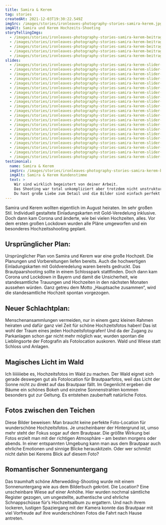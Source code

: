```yaml
---
title: Samira & Kerem
tag: stories
createdAt: 2021-12-03T19:30:22.549Z
imgSrc: /images/stories/ironleaves-photography-stories-samira-kerem.jpg
imgAlt: Samira und Kerem Hochzeits-Shooting
storyTellingImgs:
  - /images/stories/ironleaves-photography-stories-samira-kerem-beitrag-ablauf-wald-schnappschuss-ungestellt-authentisch-hochzeitsfoto.jpg
  - /images/stories/ironleaves-photography-stories-samira-kerem-beitrag-ablauf-wald-tanz-licht-schatten.jpg
  - /images/stories/ironleaves-photography-stories-samira-kerem-beitrag-ablauf-magisches-natuerliches-licht-hochzeitsfoto.jpg
  - /images/stories/ironleaves-photography-stories-samira-kerem-beitrag-ablauf-hochzeitslocation-teiche-licht.jpg
  - /images/stories/ironleaves-photography-stories-samira-kerem-beitrag-ablauf-sonnenuntergang-wiese-fotolocation.jpg
slides:
  - /images/stories/ironleaves-photography-stories-samira-kerem-slider-wald-ungestellt-momentaufnahme.jpg
  - /images/stories/ironleaves-photography-stories-samira-kerem-slider-autoschmuck-mercedes-sonnenuntergang.jpg
  - /images/stories/ironleaves-photography-stories-samira-kerem-slider-kuss-sonnenuntergang.jpg
  - /images/stories/ironleaves-photography-stories-samira-kerem-slider-autoschmuck-rosen.jpg
  - /images/stories/ironleaves-photography-stories-samira-kerem-slider-wald-verliebt.jpg
  - /images/stories/ironleaves-photography-stories-samira-kerem-slider-blick-in-die-augen.jpg
  - /images/stories/ironleaves-photography-stories-samira-kerem-slider-braeutigam-blumenschmuck-anstecker.jpg
  - /images/stories/ironleaves-photography-stories-samira-kerem-slider-braut-authentisch-natuerlich.jpg
  - /images/stories/ironleaves-photography-stories-samira-kerem-slider-brautkleid-prinzessin.jpg
  - /images/stories/ironleaves-photography-stories-samira-kerem-slider-kuss-wiese-sonnenuntergang.jpg
  - /images/stories/ironleaves-photography-stories-samira-kerem-slider-lens-flare.jpg
  - /images/stories/ironleaves-photography-stories-samira-kerem-slider-lensflare.jpg
  - /images/stories/ironleaves-photography-stories-samira-kerem-slider-naehe-vertraulichkeit.jpg
  - /images/stories/ironleaves-photography-stories-samira-kerem-slider-ringe-detailansicht.jpg
  - /images/stories/ironleaves-photography-stories-samira-kerem-slider-sonnenuntergang-kuss.jpg
  - /images/stories/ironleaves-photography-stories-samira-kerem-slider-sonnenuntergang-wiese.jpg
  - /images/stories/ironleaves-photography-stories-samira-kerem-slider-tanz-ungestellt.jpg
  - /images/stories/ironleaves-photography-stories-samira-kerem-slider-wald-natuerliches-licht.jpg
  - /images/stories/ironleaves-photography-stories-samira-kerem-slider-wald-panorama.jpg
  - /images/stories/ironleaves-photography-stories-samira-kerem-slider-wald-schnappschuss.jpg
  - /images/stories/ironleaves-photography-stories-samira-kerem-slider-wald-shooting.jpg
testimonial:
  name: Samira & Kerem
  imgSrc: /images/stories/ironleaves-photography-stories-samira-kerem-beitrag-kundenstimme.jpg
  imgAlt: Samira & Kerem Kundenstimme
  text: >
    Wir sind wirklich begeistert von deiner Arbeit.
    Das Shooting war total unkompliziert aber trotzdem nicht unstrukturiert und wir haben uns zu jeder Zeit wohl gefühlt.
    Du hast große Liebe zum Detail und die Bilder sind einfach perfekt geworden!
---
```


Samira und Kerem wollten eigentlich im August heiraten. Im sehr großen Stil. Individuell gestaltete Einladungskarten mit Gold-Veredelung inklusive. Doch dann kam Corona und änderte, wie bei vielen Hochzeiten, alles. Vor dem ersten großen Lockdown wurden alle Pläne umgeworfen und ein besonderes Hochzeitsshooting geplant.

## Ursprünglicher Plan:

Ursprünglicher Plan von Samira und Kerem war eine große Hochzeit. Die Planungen und Vorbereitungen liefen bereits. Auch die hochwertigen Einladungskarten mit Goldveredelung waren bereits gedruckt. Das Brautpaarshooting sollte in einem Schlosspark stattfinden. Doch dann kam Corona und Lockdown in Bayern und damit die Unsicherheit, wie standesamtliche Trauungen und Hochzeiten in den nächsten Monaten aussehen würden. Ganz getreu dem Motto „Hauptsache zusammen“, wird die standesamtliche Hochzeit spontan vorgezogen.

## Neuer Schlachtplan:

Menschenansammlungen vermeiden, nur in einem ganz kleinen Rahmen heiraten und dafür ganz viel Zeit für schöne Hochzeitsfotos haben! Das ist wohl der Traum eines jeden Hochzeitsfotografen! Und da der Zugang zu Parkanlagen schon gar nicht mehr möglich war, wurden spontan die Lieblingsorte der Fotografin als Fotolocation auskoren. Wald und Wiese statt Schloss und Anlagen.

## Magisches Licht im Wald

Ich liiiiiiiebe es, Hochzeitsfotos im Wald zu machen. Der Wald eignet sich gerade deswegen gut als Fotolocation für Brautpaarfotos, weil das Licht der Sonne nicht zu direkt auf das Brautpaar fällt. Im Gegenlicht ergeben die Bäume ein schönes Bokeh und einzelne Sonnenstrahlen kommen besonders gut zur Geltung. Es entstehen zauberhaft natürliche Fotos.

## Fotos zwischen den Teichen

Diese Bilder beweisen: Man braucht keine perfekte Foto-Location für wunderschöne Hochzeitsfotos. Je unscheinbarer der Hintergrund ist, umso mehr steht der Fokus sogar auf dem Brautpaar. Die größte Wirkung bei Fotos erzielt man mit der richtigen Atmosphäre – am besten morgens oder abends. In einer entspannten Umgebung kann man aus dem Brautpaar auch ehrliche Emotionen und sinnige Blicke herauskitzeln. Oder wer schmilzt nicht dahin bei Kerems Blick auf diesem Foto?

## Romantischer Sonnenuntergang

Das traumhaft schöne Afterwedding-Shooting wurde mit einem Sonnenuntergang wie aus dem Bilderbuch gekrönt. Die Location? Eine unscheinbare Wiese auf einer Anhöhe. Hier wurden nochmal sämtliche Register gezogen, um ungestellte, authentische und ehrliche Schnappschüsse für’s Hochzeitsalbum zu ergattern. Und nach ihrem lockeren, lustigen Spaziergang mit der Kamera konnte das Brautpaar mit viel Vorfreude auf ihre wunderschönen Fotos die Fahrt nach Hause antreten.
